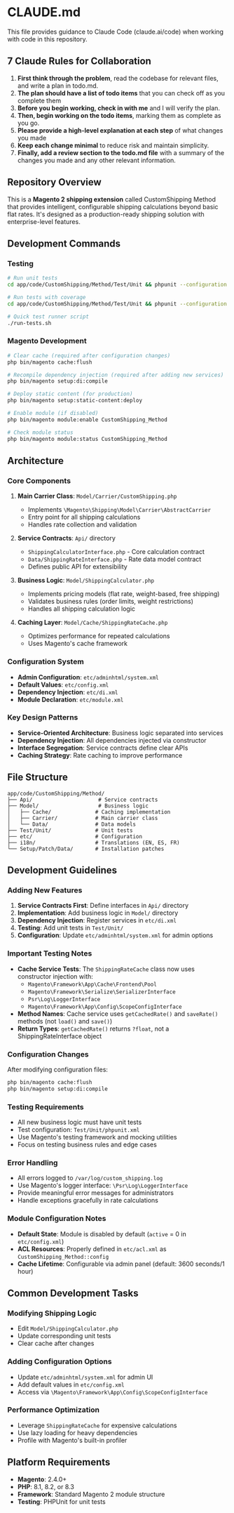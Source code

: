# CLAUDE.md

This file provides guidance to Claude Code (claude.ai/code) when working with code in this repository.

## 7 Claude Rules for Collaboration

1. **First think through the problem**, read the codebase for relevant files, and write a plan in todo.md.
2. **The plan should have a list of todo items** that you can check off as you complete them
3. **Before you begin working, check in with me** and I will verify the plan.
4. **Then, begin working on the todo items**, marking them as complete as you go.
5. **Please provide a high-level explanation at each step** of what changes you made
6. **Keep each change minimal** to reduce risk and maintain simplicity.
7. **Finally, add a review section to the todo.md file** with a summary of the changes you made and any other relevant information.

## Repository Overview

This is a **Magento 2 shipping extension** called CustomShipping Method that provides intelligent, configurable shipping calculations beyond basic flat rates. It's designed as a production-ready shipping solution with enterprise-level features.

## Development Commands

### Testing
```bash
# Run unit tests
cd app/code/CustomShipping/Method/Test/Unit && phpunit --configuration phpunit.xml

# Run tests with coverage
cd app/code/CustomShipping/Method/Test/Unit && phpunit --configuration phpunit.xml --coverage-text

# Quick test runner script
./run-tests.sh
```

### Magento Development
```bash
# Clear cache (required after configuration changes)
php bin/magento cache:flush

# Recompile dependency injection (required after adding new services)
php bin/magento setup:di:compile

# Deploy static content (for production)
php bin/magento setup:static-content:deploy

# Enable module (if disabled)
php bin/magento module:enable CustomShipping_Method

# Check module status
php bin/magento module:status CustomShipping_Method
```

## Architecture

### Core Components

1. **Main Carrier Class**: `Model/Carrier/CustomShipping.php`
   - Implements `\Magento\Shipping\Model\Carrier\AbstractCarrier`
   - Entry point for all shipping calculations
   - Handles rate collection and validation

2. **Service Contracts**: `Api/` directory
   - `ShippingCalculatorInterface.php` - Core calculation contract
   - `Data/ShippingRateInterface.php` - Rate data model contract
   - Defines public API for extensibility

3. **Business Logic**: `Model/ShippingCalculator.php`
   - Implements pricing models (flat rate, weight-based, free shipping)
   - Validates business rules (order limits, weight restrictions)
   - Handles all shipping calculation logic

4. **Caching Layer**: `Model/Cache/ShippingRateCache.php`
   - Optimizes performance for repeated calculations
   - Uses Magento's cache framework

### Configuration System

- **Admin Configuration**: `etc/adminhtml/system.xml`
- **Default Values**: `etc/config.xml`
- **Dependency Injection**: `etc/di.xml`
- **Module Declaration**: `etc/module.xml`

### Key Design Patterns

- **Service-Oriented Architecture**: Business logic separated into services
- **Dependency Injection**: All dependencies injected via constructor
- **Interface Segregation**: Service contracts define clear APIs
- **Caching Strategy**: Rate caching to improve performance

## File Structure

```
app/code/CustomShipping/Method/
├── Api/                     # Service contracts
├── Model/                   # Business logic
│   ├── Cache/              # Caching implementation
│   ├── Carrier/            # Main carrier class
│   └── Data/               # Data models
├── Test/Unit/              # Unit tests
├── etc/                    # Configuration
├── i18n/                   # Translations (EN, ES, FR)
└── Setup/Patch/Data/       # Installation patches
```

## Development Guidelines

### Adding New Features

1. **Service Contracts First**: Define interfaces in `Api/` directory
2. **Implementation**: Add business logic in `Model/` directory
3. **Dependency Injection**: Register services in `etc/di.xml`
4. **Testing**: Add unit tests in `Test/Unit/`
5. **Configuration**: Update `etc/adminhtml/system.xml` for admin options

### Important Testing Notes

- **Cache Service Tests**: The `ShippingRateCache` class now uses constructor injection with:
  - `Magento\Framework\App\Cache\Frontend\Pool`
  - `Magento\Framework\Serialize\SerializerInterface`
  - `Psr\Log\LoggerInterface`
  - `Magento\Framework\App\Config\ScopeConfigInterface`
- **Method Names**: Cache service uses `getCachedRate()` and `saveRate()` methods (not `load()` and `save()`)
- **Return Types**: `getCachedRate()` returns `?float`, not a ShippingRateInterface object

### Configuration Changes

After modifying configuration files:
```bash
php bin/magento cache:flush
php bin/magento setup:di:compile
```

### Testing Requirements

- All new business logic must have unit tests
- Test configuration: `Test/Unit/phpunit.xml`
- Use Magento's testing framework and mocking utilities
- Focus on testing business rules and edge cases

### Error Handling

- All errors logged to `/var/log/custom_shipping.log`
- Use Magento's logger interface: `\Psr\Log\LoggerInterface`
- Provide meaningful error messages for administrators
- Handle exceptions gracefully in rate calculations

### Module Configuration Notes

- **Default State**: Module is disabled by default (`active` = 0 in `etc/config.xml`)
- **ACL Resources**: Properly defined in `etc/acl.xml` as `CustomShipping_Method::config`
- **Cache Lifetime**: Configurable via admin panel (default: 3600 seconds/1 hour)

## Common Development Tasks

### Modifying Shipping Logic
- Edit `Model/ShippingCalculator.php`
- Update corresponding unit tests
- Clear cache after changes

### Adding Configuration Options
- Update `etc/adminhtml/system.xml` for admin UI
- Add default values in `etc/config.xml`
- Access via `\Magento\Framework\App\Config\ScopeConfigInterface`

### Performance Optimization
- Leverage `ShippingRateCache` for expensive calculations
- Use lazy loading for heavy dependencies
- Profile with Magento's built-in profiler

## Platform Requirements

- **Magento**: 2.4.0+
- **PHP**: 8.1, 8.2, or 8.3
- **Framework**: Standard Magento 2 module structure
- **Testing**: PHPUnit for unit tests